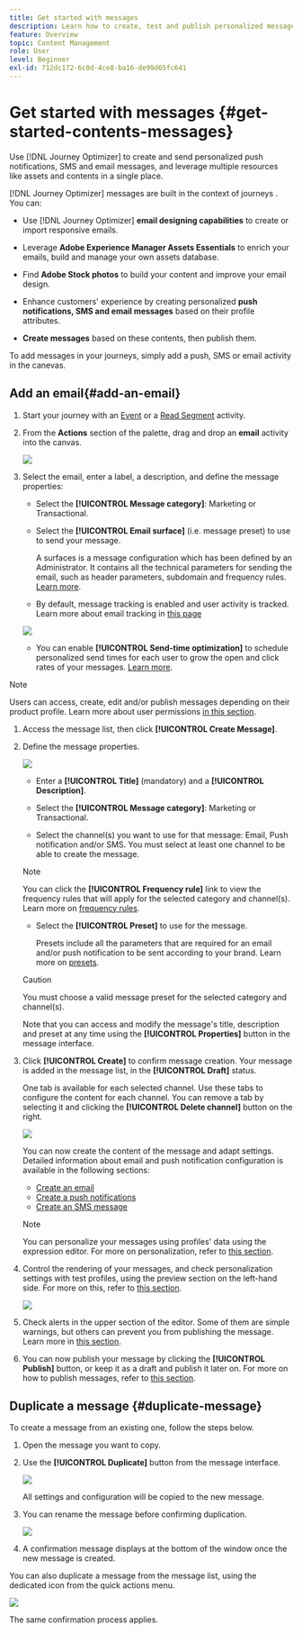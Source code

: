 ```yaml
---
title: Get started with messages
description: Learn how to create, test and publish personalized messages in Journey Optimizer
feature: Overview
topic: Content Management
role: User
level: Beginner
exl-id: 712dc172-6c0d-4ce8-ba16-de99d65fc641
---
```

# Get started with messages {#get-started-contents-messages}

Use [!DNL Journey Optimizer] to create and send personalized push notifications, SMS and email messages, and leverage multiple resources like assets and contents in a single place. 

[!DNL Journey Optimizer] messages are built in the context of journeys <!--and campaigns-->. You can:

* Use [!DNL Journey Optimizer] **email designing capabilities** to create or import responsive emails.

* Leverage **Adobe Experience Manager Assets Essentials** to enrich your emails, build and manage your own assets database.

* Find **Adobe Stock photos** to build your content and improve your email design.

* Enhance customers' experience by creating personalized **push notifications, SMS and email messages** based on their profile attributes.

* **Create messages** based on these contents, then publish them.

To add messages in your journeys, simply add a push, SMS or email activity in the canevas. 

## Add an email{#add-an-email}

1. Start your journey with an [Event](../building-journeys/general-events.md) or a [Read Segment](../building-journeys/read-segment.md) activity.

1. From the **Actions** section of the palette, drag and drop an **email** activity into the canvas.  

   ![](assets/add-a-message.png)

1. Select the email, enter a label, a description, and define the message properties:

   * Select the **[!UICONTROL Message category]**: Marketing or Transactional.
   * Select the **[!UICONTROL Email surface]** (i.e. message preset) to use to send your message. 

      A surfaces is a message configuration which has been defined by an Administrator. It contains all the technical parameters for sending the email, such as header parameters, subdomain and frequency rules. [Learn more](../configuration/message-presets.md).

   * By default, message tracking is enabled and user activity is tracked. Learn more about email tracking in [this page](../design/message-tracking.md)

   ![](assets/message-properties.png)

   * You can enable **[!UICONTROL Send-time optimization]** to schedule personalized send times for each user to grow the open and click rates of your messages. [Learn more](../building-journeys/journeys-message.md#send-time-optimization).



>[!NOTE]
>
>Users can access, create, edit and/or publish messages depending on their product profile. Learn more about user permissions [in this section](../administration/permissions.md).



1. Access the message list, then click **[!UICONTROL Create Message]**.

1. Define the message properties.

   ![](assets/create-message-properties.png)
    
   * Enter a **[!UICONTROL Title]** (mandatory) and a **[!UICONTROL Description]**. 

   * Select the **[!UICONTROL Message category]**: Marketing or Transactional.

   * Select the channel(s) you want to use for that message: Email, Push notification and/or SMS. You must select at least one channel to be able to create the message.

   >[!NOTE]
   >
   >You can click the **[!UICONTROL Frequency rule]** link to view the frequency rules that will apply for the selected category and channel(s). Learn more on [frequency rules](../configuration/frequency-rules.md).
   
   * Select the **[!UICONTROL Preset]** to use for the message.
        
      Presets include all the parameters that are required for an email and/or push notification to be sent according to your brand. Learn more on [presets](../configuration/message-presets.md).

   >[!CAUTION]
   >
   >You must choose a valid message preset for the selected category and channel(s).

   Note that you can access and modify the message's title, description and preset at any time using the **[!UICONTROL Properties]** button in the message interface.

1. Click **[!UICONTROL Create]** to confirm message creation. Your message is added in the message list, in the **[!UICONTROL Draft]** status.

   One tab is available for each selected channel. Use these tabs to configure the content for each channel. You can remove a tab by selecting it and clicking the **[!UICONTROL Delete channel]** button on the right. 

   ![](assets/create-messages-content.png)

   <!--
   >[!NOTE]
   >
   >If you enabled the **[!UICONTROL BCC email]** option in the preset, the BCC email address will display under the sender email. [Learn more](../configuration/email-settings.md#bcc-email)
   -->

   You can now create the content of the message and adapt settings. Detailed information about email and push notification configuration is available in the following sections:

   * [Create an email](create-email.md)
   * [Create a push notifications](create-push.md)
   * [Create an SMS message](create-sms.md)

   >[!NOTE]
   >   
   >You can personalize your messages using profiles' data using the expression editor. For more on personalization, refer to [this section](../personalization/personalize.md).

1. Control the rendering of your messages, and check personalization settings with test profiles, using the preview section on the left-hand side. For more on this, refer to [this section](../design/preview.md).

    ![](assets/messages-simple-preview.png)

1. Check alerts in the upper section of the editor.  Some of them are simple warnings, but others can prevent you from publishing the message. Learn more in [this section](alerts.md).

1. You can now publish your message by clicking the **[!UICONTROL Publish]** button, or keep it as a draft and publish it later on. For more on how to publish messages, refer to [this section](publish-manage-message.md).

## Duplicate a message {#duplicate-message}

To create a message from an existing one, follow the steps below.

1. Open the message you want to copy.

1. Use the **[!UICONTROL Duplicate]** button from the message interface.

   ![](assets/message-duplicate.png)

   All settings and configuration will be copied to the new message.

1. You can rename the message before confirming duplication.

   ![](assets/message-duplicate-confirm.png)

1. A confirmation message displays at the bottom of the window once the new message is created.

You can also duplicate a message from the message list, using the dedicated icon from the quick actions menu.

![](assets/message-duplicate-from-list.png)

The same confirmation process applies.

